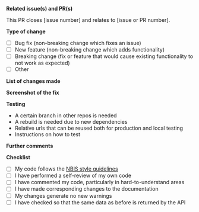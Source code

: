 **Related issue(s) and PR(s)**

This PR closes [issue number] and relates to [issue or PR number].

<!-- Include a description the changes proposed in the pull request -->

**Type of change**
<!-- Please delete options that are not relevant -->
- [ ] Bug fix (non-breaking change which fixes an issue)
- [ ] New feature (non-breaking change which adds functionality)
- [ ] Breaking change (fix or feature that would cause existing functionality to not work as expected)
- [ ] Other
 
**List of changes made**
<!-- Specify what changes have been made and why -->

**Screenshot of the fix**
<!-- Attach screenshot if relevant -->

**Testing**
<!-- Please delete options that are not relevant -->
- A certain branch in other repos is needed
- A rebuild is needed due to new dependencies
- Relative urls that can be reused both for production and local testing
- Instructions on how to test

**Further comments**
<!-- Specify questions or related information -->

**Checklist**
<!-- Please delete options that are not relevant -->
- [ ] My code follows the [NBIS style guidelines](https://github.com/NBISweden/development-guidelines)
- [ ] I have performed a self-review of my own code
- [ ] I have commented my code, particularly in hard-to-understand areas
- [ ] I have made corresponding changes to the documentation
- [ ] My changes generate no new warnings
- [ ] I have checked so that the same data as before is returned by the API
